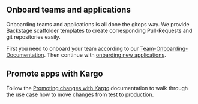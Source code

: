 ## Onboard teams and applications

Onboarding teams and applications is all done the gitops way. We provide Backstage scaffolder templates to create corresponding Pull-Requests and git repositories easily.

First you need to onboard your team according to our [Team-Onboarding-Documentation](onboarding-teams.md ).
Then continue with [onbarding new applications](onboarding-apps.md).

## Promote apps with Kargo

Follow the [Promoting changes with Kargo](promoting-changes.md) documentation to walk through the use case how to move changes from test to production.
